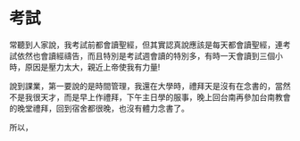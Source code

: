 # 考試

常聽到人家說，我考試前都會讀聖經，但其實認真說應該是每天都會讀聖經，連考試依然也會讀經禱告，而且特別是考試週會讀的特別多，有時一天會讀到三個小時，原因是壓力太大，親近上帝使我有力量!

說到課業，第一要說的是時間管理，我還在大學時，禮拜天是沒有在念書的，當然不是我很天才，而是早上作禮拜，下午主日學的服事，晚上回台南再參加台南教會的晚堂禮拜，回到宿舍都很晚，也沒有體力念書了。

所以，

